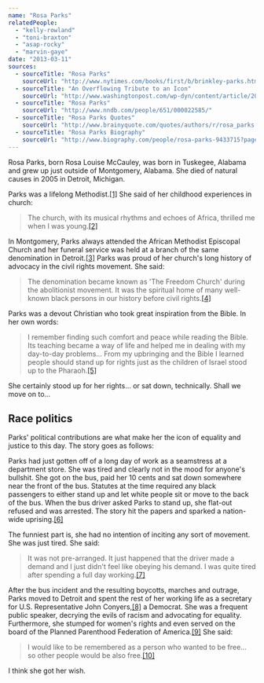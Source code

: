 ```yaml
---
name: "Rosa Parks"
relatedPeople:
  - "kelly-rowland"
  - "toni-braxton"
  - "asap-rocky"
  - "marvin-gaye"
date: "2013-03-11"
sources:
  - sourceTitle: "Rosa Parks"
    sourceUrl: "http://www.nytimes.com/books/first/b/brinkley-parks.html"
  - sourceTitle: "An Overflowing Tribute to an Icon"
    sourceUrl: "http://www.washingtonpost.com/wp-dyn/content/article/2005/10/31/AR2005103100370.html"
  - sourceTitle: "Rosa Parks"
    sourceUrl: "http://www.nndb.com/people/651/000022585/"
  - sourceTitle: "Rosa Parks Quotes"
    sourceUrl: "http://www.brainyquote.com/quotes/authors/r/rosa_parks.html"
  - sourceTitle: "Rosa Parks Biography"
    sourceUrl: "http://www.biography.com/people/rosa-parks-9433715?page=4"
---
```


Rosa Parks, born Rosa Louise McCauley, was born in Tuskegee, Alabama and grew up just outside of Montgomery, Alabama. She died of natural causes in 2005 in Detroit, Michigan.

Parks was a lifelong Methodist.<a class="source-citation" href="#http://www.nytimes.com/books/first/b/brinkley-parks.html" title="Rosa Parks">[1]</a> She said of her childhood experiences in church:

>The church, with its musical rhythms and echoes of Africa, thrilled me when I was young.<a class="source-citation" href="#http://www.nytimes.com/books/first/b/brinkley-parks.html" title="Rosa Parks">[2]</a>

In Montgomery, Parks always attended the African Methodist Episcopal Church and her funeral service was held at a branch of the same denomination in Detroit.<a class="source-citation" href="#http://www.washingtonpost.com/wp-dyn/content/article/2005/10/31/AR2005103100370.html" title="An Overflowing Tribute to an Icon">[3]</a> Parks was proud of her church's long history of advocacy in the civil rights movement. She said:

>The denomination became known as 'The Freedom Church' during the abolitionist movement. It was the spiritual home of many well-known black persons in our history before civil rights.<a class="source-citation" href="#http://www.nytimes.com/books/first/b/brinkley-parks.html" title="Rosa Parks">[4]</a>

Parks was a devout Christian who took great inspiration from the Bible. In her own words:

>I remember finding such comfort and peace while reading the Bible. Its teaching became a way of life and helped me in dealing with my day-to-day problems… From my upbringing and the Bible I learned people should stand up for rights just as the children of Israel stood up to the Pharaoh.<a class="source-citation" href="#http://www.nytimes.com/books/first/b/brinkley-parks.html" title="Rosa Parks">[5]</a>

She certainly stood up for her rights… or sat down, technically. Shall we move on to…


## Race politics

Parks' political contributions are what make her the icon of equality and justice to this day. The story goes as follows:

Parks had just gotten off of a long day of work as a seamstress at a department store. She was tired and clearly not in the mood for anyone's bullshit. She got on the bus, paid her 10 cents and sat down somewhere near the front of the bus. Statutes at the time required any black passengers to either stand up and let white people sit or move to the back of the bus. When the bus driver asked Parks to stand up, she flat-out refused and was arrested. The story hit the papers and sparked a nation-wide uprising.<a class="source-citation" href="#http://www.nndb.com/people/651/000022585/" title="Rosa Parks">[6]</a>

The funniest part is, she had no intention of inciting any sort of movement. She was just tired. She said:

>It was not pre-arranged. It just happened that the driver made a demand and I just didn't feel like obeying his demand. I was quite tired after spending a full day working.<a class="source-citation" href="#http://www.brainyquote.com/quotes/authors/r/rosa_parks.html" title="Rosa Parks Quotes">[7]</a>

After the bus incident and the resulting boycotts, marches and outrage, Parks moved to Detroit and spent the rest of her working life as a secretary for U.S. Representative John Conyers,<a class="source-citation" href="#http://www.biography.com/people/rosa-parks-9433715?page=4" title="Rosa Parks Biography">[8]</a> a Democrat. She was a frequent public speaker, decrying the evils of racism and advocating for equality. Furthermore, she stumped for women's rights and even served on the board of the Planned Parenthood Federation of America.<a class="source-citation" href="#http://www.biography.com/people/rosa-parks-9433715?page=4" title="Rosa Parks Biography">[9]</a> She said:

>I would like to be remembered as a person who wanted to be free… so other people would be also free.<a class="source-citation" href="#http://www.brainyquote.com/quotes/authors/r/rosa_parks.html" title="Rosa Parks Quotes">[10]</a>

I think she got her wish.